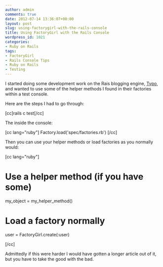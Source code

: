 ```yaml
---
author: admin
comments: true
date: 2012-07-14 13:36:07+00:00
layout: post
slug: using-factorygirl-with-the-rails-console
title: Using FactoryGirl with the Rails Console
wordpress_id: 1021
categories:
- Ruby on Rails
tags:
- FactoryGirl
- Rails Console Tips
- Ruby on Rails
- Testing
---
```


I started doing some development work on the Rais blogging engine, [Typo](http://fdv.github.com/typo), and wanted to use some of the helper methods I found in their factories within a test console.

Here are the steps I had to go through:

[cc]rails c test[/cc]

The inside the console:

[cc lang="ruby"]
Factory.load('spec/factories.rb')
[/cc]

Then you can use your helper methods or load factories as you normally would:

[cc lang="ruby"]

# Use a helper method (if you have some)
my_object = my_helper_method()

# Load a factory normally
user = FactoryGirl.create(:user)

[/cc]

Admittedly if this were harder I would have gotten a longer article out of it, but you have to take the good with the bad.
